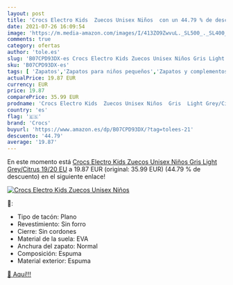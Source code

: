 ```yaml
---
layout: post
title: 'Crocs Electro Kids  Zuecos Unisex Niños  con un 44.79 % de descuento'
date: 2021-07-26 16:09:54
image: 'https://m.media-amazon.com/images/I/413ZO9ZwvuL._SL500_._SL400_.jpg'
comments: true
category: ofertas
author: 'tole.es'
slug: 'B07CPD93DX-es Crocs Electro Kids Zuecos Unisex Niños Gris Light...'
sku: 'B07CPD93DX-es'
tags: [ 'Zapatos','Zapatos para niños pequeños','Zapatos y complementos','Zuecos y mules para niño','crocs','zuecos', ]
actualPrice: 19.87 EUR
currency: EUR
price: 19.87
comparePrice: 35.99 EUR
prodname: 'Crocs Electro Kids  Zuecos Unisex Niños  Gris  Light Grey/Citrus   19/20 EU'
country: 'es'
flag: '🇪🇸'
brand: 'Crocs'
buyurl: 'https://www.amazon.es/dp/B07CPD93DX/?tag=tolees-21'
descuento: '44.79'
average: '19.87'
---
```


En este momento está [Crocs Electro Kids  Zuecos Unisex Niños  Gris  Light Grey/Citrus   19/20 EU](https://www.amazon.es/dp/B07CPD93DX/?tag=tolees-21) a 19.87 EUR (original: 35.99 EUR) (44.79 %  de descuento) en el siguiente enlace!

[![Crocs Electro Kids  Zuecos Unisex Niños ](https://m.media-amazon.com/images/I/413ZO9ZwvuL._SL500_._SL400_.jpg)](https://www.amazon.es/dp/B07CPD93DX/?tag=tolees-21)

🔎:

- Tipo de tacón: Plano
- Revestimiento: Sin forro
- Cierre: Sin cordones
- Material de la suela: EVA
- Anchura del zapato: Normal
- Composición: Espuma
- Material exterior: Espuma

[🛒 Aquí!!!](https://www.amazon.es/dp/B07CPD93DX/?tag=tolees-21)
